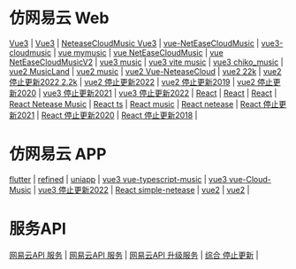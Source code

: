 # 仿网易云 Web
[Vue3](https://github.com/huang-wg/NeteaseCloudMusic-Vue3.0-typescript) |
[Vue3](https://github.com/programmermark/web-music-player) |
[NeteaseCloudMusic Vue3](https://github.com/xlz122/NeteaseCloudMusic) |
[vue-NetEaseCloudMusic](https://github.com/han-xuefeng/vue-NetEaseCloudMusic) |
[vue3-cloudmusic](https://github.com/touryung/vue3-cloudmusic) |
[vue mymusic](https://github.com/xuzhihangzzz/mymusic) |
[vue NetEaseCloudMusic](https://github.com/coderwujx/NetEaseCloudMusic) |
[vue NetEaseCloudMusicV2](https://github.com/liyabai1/NeteaseMusicWebApp_version2.0.0) |
[vue3 music](https://github.com/LeoJ340/vue3-music) |
[vue3 vite music](https://github.com/naaaacI-Y/netease-music-web) |
[vue3 chiko_music](https://github.com/chen-ziwen/chiko_music) |
[vue2 MusicLand](https://github.com/mugglehouse/MusicLand) |
[vue2 music](https://github.com/IFmiss/vue-music) |
[vue2 Vue-NeteaseCloud](https://github.com/fudaosheng/Vue-NeteaseCloud-WebMusicApp) |
[vue2 22k](https://github.com/qier222/YesPlayMusic) |
[vue2 停止更新2022 2.2k](https://github.com/sl1673495/vue-netease-music) |
[vue2 停止更新2022](https://github.com/powerdong/Music-player) |
[vue2 停止更新2019](https://github.com/AllenChinese/Netease-music-demo) |
[vue2 停止更新2020](https://github.com/JYbmarawcp/vue-netease-music) |
[vue3 停止更新2021](https://github.com/fujiazhang/Music-For-The-Poor) |
[vue3 停止更新2022](https://github.com/path-yu/vue3-cloud-music) |
[React](https://github.com/Lisianthus-A/react-music) |
[React](https://github.com/maomao1996/react-music) |
[React](https://github.com/zb980921/react-music) |
[React Netease Music](https://github.com/kakachake/cloud_music_monorepo) |
[React ts](https://github.com/Laplace-bit/react-ts-music) |
[React music](https://github.com/pangda666/wzq-web-music-react) |
[React netease](https://github.com/haiweilian/react-netease-music) |
[React 停止更新2021](https://github.com/wanguano/Music163-React) |
[React 停止更新2020](https://github.com/yayxs/NeteaseCloudMusic) |
[React 停止更新2018](https://github.com/wandiao/nec-music) |
# 仿网易云 APP
[flutter](https://github.com/boyan01/flutter-netease-music) |
[refined](https://github.com/solstice23/refined-now-playing-netease) |
[uniapp](https://github.com/liyongbin2/uniapp-music) |
[vue3 vue-typescript-music](https://github.com/lang1427/vue-typescript-music) |
[vue3 vue-Cloud-Music](https://github.com/Yeti-xxx/Cloud-Music-move) |
[vue3 停止更新2022](https://github.com/imzusheng/netease-music-uniapp) |
[React simple-netease](https://github.com/surmon-china/simple-netease-cloud-music) |
[vue2](https://github.com/zoyopo/mobile-music) |
[vue2](https://github.com/imzusheng/Netease-Cloud-Player) |
# 服务API
[网易云API 服务](https://github.com/Binaryify/NeteaseCloudMusicApi) |
[网易云API 服务](https://github.com/terenzzzz/NeteaseCloudMusicApi) |
[网易云API 升级服务](https://github.com/ZainCheung/netease-cloud-api) |
[综合 停止更新](https://github.com/iqiqiya/iqiqiya-API) |
